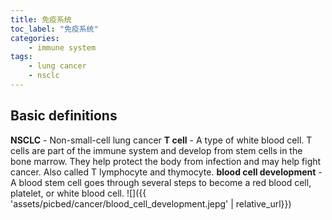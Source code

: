 ```yaml
---
title: 免疫系统
toc_label: "免疫系统"
categories:
    - immune system
tags:
    - lung cancer
    - nsclc
---
```


## Basic definitions
**NSCLC** - Non-small-cell lung cancer
**T cell** - A type of white blood cell. T cells are part of the immune system and develop from stem cells in the bone marrow. They help protect the body from infection and may help fight cancer. Also called T lymphocyte and thymocyte.
**blood cell development** - A blood stem cell goes through several steps to become a red blood cell, platelet, or white blood cell.
![]({{ 'assets/picbed/cancer/blood_cell_development.jepg' | relative_url}})

